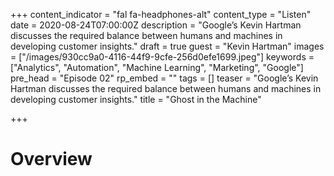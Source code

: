 +++
content_indicator = "fal fa-headphones-alt"
content_type = "Listen"
date = 2020-08-24T07:00:00Z
description = "Google’s Kevin Hartman discusses the required balance between humans and machines in developing customer insights."
draft = true
guest = "Kevin Hartman"
images = ["/images/930cc9a0-4116-44f9-9cfe-256d0efe1699.jpeg"]
keywords = ["Analytics", "Automation", "Machine Learning", "Marketing", "Google"]
pre_head = "Episode 02"
rp_embed = ""
tags = []
teaser = "Google’s Kevin Hartman discusses the required balance between humans and machines in developing customer insights."
title = "Ghost in the Machine"

+++
# Overview
